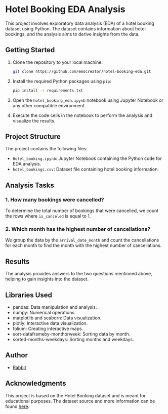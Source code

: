 
# Hotel Booking EDA Analysis

This project involves exploratory data analysis (EDA) of a hotel booking dataset using Python. The dataset contains information about hotel bookings, and the analysis aims to derive insights from the data.

## Getting Started

1. Clone the repository to your local machine:

   ```bash
   git clone https://github.com/emocreator/hotel-booking-eda.git
   ```

2. Install the required Python packages using `pip`:

   ```bash
   pip install -r requirements.txt
   ```

3. Open the `hotel_booking_eda.ipynb` notebook using Jupyter Notebook or any other compatible environment.

4. Execute the code cells in the notebook to perform the analysis and visualize the results.

## Project Structure

The project contains the following files:

- `Hotel_booking.ipynb`: Jupyter Notebook containing the Python code for EDA analysis.
- `hotel_bookings.csv`: Dataset file containing hotel booking information.

## Analysis Tasks

### 1. How many bookings were cancelled?

To determine the total number of bookings that were cancelled, we count the rows where `is_canceled` is equal to 1.

### 2. Which month has the highest number of cancellations?

We group the data by the `arrival_date_month` and count the cancellations for each month to find the month with the highest number of cancellations.

## Results

The analysis provides answers to the two questions mentioned above, helping to gain insights into the dataset.

## Libraries Used

- pandas: Data manipulation and analysis.
- numpy: Numerical operations.
- matplotlib and seaborn: Data visualization.
- plotly: Interactive data visualization.
- folium: Creating interactive maps.
- sort-dataframeby-monthorweek: Sorting data by month.
- sorted-months-weekdays: Sorting months and weekdays.

## Author

- [Rabbit](https://github.com/emocreator)

## Acknowledgments

This project is based on the Hotel Booking dataset and is meant for educational purposes. The dataset source and more information can be found [here](https://github.com/emocreator/hotel-booking-eda/blob/main/hotel_bookings.csv).
